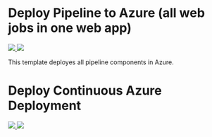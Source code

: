 # Deploy Pipeline to Azure (all web jobs in one web app)

<a href="https://portal.azure.com/#create/Microsoft.Template/uri/https%3A%2F%2Fraw.githubusercontent.com%2FCatalystCode%2Fmiroculus-pipeline%2Fmaster%2Fazure-deployment%2FTemplates%2Fall-in-one%2Fazuredeploy.all-in.one.json" target="_blank">
    <img src="http://azuredeploy.net/deploybutton.png"/>
</a>
<a href="http://armviz.io/#/?load=https%3A%2F%2Fraw.githubusercontent.com%2FCatalystCode%2Fmiroculus-pipeline%2Fmaster%2Fazure-deployment%2FTemplates%2Fall-in-one%2Fazuredeploy.all-in.one.json" target="_blank">
    <img src="http://armviz.io/visualizebutton.png"/>
</a>

This template deployes all pipeline components in Azure.

# Deploy Continuous Azure Deployment

<a href="https://portal.azure.com/#create/Microsoft.Template/uri/https%3A%2F%2Fraw.githubusercontent.com%2FCatalystCode%2Fmiroculus-pipeline%2Fmaster%2Fazure-deployment%2FTemplates%2Fall-in-one%2Fazuredeploy.all-in.one.sourcecontrol.json" target="_blank">
    <img src="http://azuredeploy.net/deploybutton.png"/>
</a>
<a href="http://armviz.io/#/?load=https%3A%2F%2Fraw.githubusercontent.com%2FCatalystCode%2Fmiroculus-pipeline%2Fmaster%2Fazure-deployment%2FTemplates%2Fall-in-one%2Fazuredeploy.all-in.one.sourcecontrol.json" target="_blank">
    <img src="http://armviz.io/visualizebutton.png"/>
</a>
